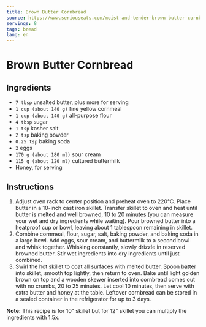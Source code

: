 ```yaml
---
title: Brown Butter Cornbread
source: https://www.seriouseats.com/moist-and-tender-brown-butter-cornbread-recipe
servings: 8
tags: bread
lang: en
---
```


# Brown Butter Cornbread

## Ingredients

- `7 tbsp` unsalted butter, plus more for serving
- `1 cup (about 140 g)` fine yellow cornmeal
- `1 cup (about 140 g)` all-purpose flour
- `4 tbsp` sugar
- `1 tsp` kosher salt
- `2 tsp` baking powder
- `0.25 tsp` baking soda
- `2` eggs
- `170 g (about 180 ml)` sour cream
- `115 g (about 120 ml)` cultured buttermilk
- Honey, for serving

## Instructions

1. Adjust oven rack to center position and preheat oven to 220°C. Place butter in a 10-inch cast iron skillet. Transfer skillet to oven and heat until butter is melted and well browned, 10 to 20 minutes (you can measure your wet and dry ingredients while waiting). Pour browned butter into a heatproof cup or bowl, leaving about 1 tablespoon remaining in skillet.
1. Combine cornmeal, flour, sugar, salt, baking powder, and baking soda in a large bowl. Add eggs, sour cream, and buttermilk to a second bowl and whisk together. Whisking constantly, slowly drizzle in reserved browned butter. Stir wet ingredients into dry ingredients until just combined.
1. Swirl the hot skillet to coat all surfaces with melted butter. Spoon batter into skillet, smooth top lightly, then return to oven. Bake until light golden brown on top and a wooden skewer inserted into cornbread comes out with no crumbs, 20 to 25 minutes. Let cool 10 minutes, then serve with extra butter and honey at the table. Leftover cornbread can be stored in a sealed container in the refrigerator for up to 3 days.

**Note:** This recipe is for 10" skillet but for 12" skillet you can multiply the ingredients with 1.5x.
